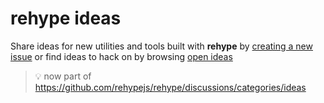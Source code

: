 # rehype ideas

Share ideas for new utilities and tools built with **rehype** by
[creating a new issue](https://github.com/rehypejs/ideas/issues/new)
or find ideas to hack on by browsing
[open ideas](https://github.com/rehypejs/ideas/issues)

> :bulb: now part of https://github.com/rehypejs/rehype/discussions/categories/ideas
